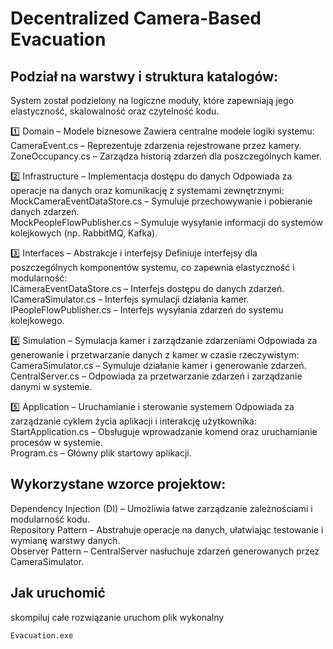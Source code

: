 # Decentralized Camera-Based Evacuation 

 ## Podział na warstwy i struktura katalogów:
System został podzielony na logiczne moduły, które zapewniają jego elastyczność, skalowalność oraz czytelność kodu.

1️⃣ Domain – Modele biznesowe 
Zawiera centralne modele logiki systemu: <br />
CameraEvent.cs – Reprezentuje zdarzenia rejestrowane przez kamery. <br />
ZoneOccupancy.cs – Zarządza historią zdarzeń dla poszczególnych kamer. <br />

2️⃣ Infrastructure – Implementacja dostępu do danych
Odpowiada za operacje na danych oraz komunikację z systemami zewnętrznymi: <br />
MockCameraEventDataStore.cs – Symuluje przechowywanie i pobieranie danych zdarzeń. <br />
MockPeopleFlowPublisher.cs – Symuluje wysyłanie informacji do systemów kolejkowych (np. RabbitMQ, Kafka). <br />

3️⃣ Interfaces – Abstrakcje i interfejsy
Definiuje interfejsy dla poszczególnych komponentów systemu, co zapewnia elastyczność i modularność: <br />
ICameraEventDataStore.cs – Interfejs dostępu do danych zdarzeń. <br />
ICameraSimulator.cs – Interfejs symulacji działania kamer. <br />
IPeopleFlowPublisher.cs – Interfejs wysyłania zdarzeń do systemu kolejkowego. <br />

4️⃣ Simulation – Symulacja kamer i zarządzanie zdarzeniami
Odpowiada za generowanie i przetwarzanie danych z kamer w czasie rzeczywistym: <br />
CameraSimulator.cs – Symuluje działanie kamer i generowanie zdarzeń. <br />
CentralServer.cs – Odpowiada za przetwarzanie zdarzeń i zarządzanie danymi w systemie. <br />

5️⃣ Application – Uruchamianie i sterowanie systemem
Odpowiada za zarządzanie cyklem życia aplikacji i interakcję użytkownika: <br />
StartApplication.cs – Obsługuje wprowadzanie komend oraz uruchamianie procesów w systemie. <br />
Program.cs – Główny plik startowy aplikacji. <br />

 ## Wykorzystane wzorce projektow:
 Dependency Injection (DI) – Umożliwia łatwe zarządzanie zależnościami i modularność kodu. <br />
 Repository Pattern – Abstrahuje operacje na danych, ułatwiając testowanie i wymianę warstwy danych. <br />
 Observer Pattern – CentralServer nasłuchuje zdarzeń generowanych przez CameraSimulator. <br />
 
 ## Jak uruchomić
skompiluj całe rozwiązanie uruchom plik wykonalny
```bash
Evacuation.exe
```
 
